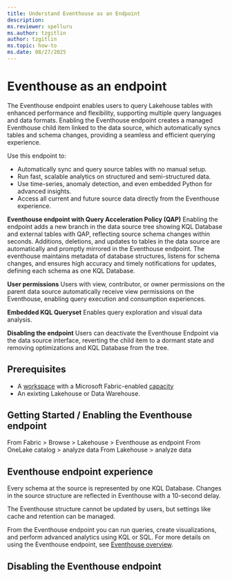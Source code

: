 ```yaml
---
title: Understand Eventhouse as an Endpoint
description: 
ms.reviewer: spelluru
ms.author: tzgitlin
author: tzgitlin
ms.topic: how-to
ms.date: 08/27/2025
---
```


# Eventhouse as an endpoint

The Eventhouse endpoint enables users to query Lakehouse tables with enhanced performance and flexibility, supporting multiple query languages and data formats. Enabling the Eventhouse endpoint creates a managed Eventhouse child item linked to the data source, which automatically syncs tables and schema changes, providing a seamless and efficient querying experience.

Use this endpoint to:

- Automatically sync and query source tables with no manual setup.
- Run fast, scalable analytics on structured and semi-structured data.
- Use time-series, anomaly detection, and even embedded Python for advanced insights.
- Access all current and future source data directly from the Eventhouse experience.

**Eventhouse endpoint with Query Acceleration Policy (QAP)**
Enabling the endpoint adds a new branch in the data source tree showing KQL Database and external tables with QAP, reflecting source schema changes within seconds. Additions, deletions, and updates to tables in the data source are automatically and promptly mirrored in the Eventhouse endpoint. The eventhouse maintains metadata of database structures, listens for schema changes, and ensures high accuracy and timely notifications for updates, defining each schema as one KQL Database.  

**User permissions**
Users with view, contributor, or owner permissions on the parent data source automatically receive view permissions on the Eventhouse, enabling query execution and consumption experiences.

**Embedded KQL Queryset**
Enables query exploration and visual data analysis.

**Disabling the endpoint**
Users can deactivate the Eventhouse Endpoint via the data source interface, reverting the child item to a dormant state and removing optimizations and KQL Database from the tree.  

## Prerequisites

- A [workspace](../../fundamentals/create-workspaces.md) with a Microsoft Fabric-enabled [capacity](../../enterprise/licenses.md#capacity)
- An exixting Lakehouse or Data Warehouse.

## Getting Started / Enabling the Eventhouse endpoint

From Fabric > Browse > Lakehouse > Eventhouse as endpoint
From OneLake catalog > analyze data
From Lakehouse > analyze data

## Eventhouse endpoint experience

Every schema at the source is represented by one KQL Database. Changes in the source structure are reflected in Eventhouse with a 10-second delay.  

The Eventhouse structure cannot be updated by users, but settings like cache and retention can be managed.

From the Eventhouse endpoint you can run queries, create visualizations, and perform advanced analytics using KQL or SQL. For more details on using the Eventhouse endpoint, see [Eventhouse overview](eventhouse.md).


## Disabling the Eventhouse endpoint